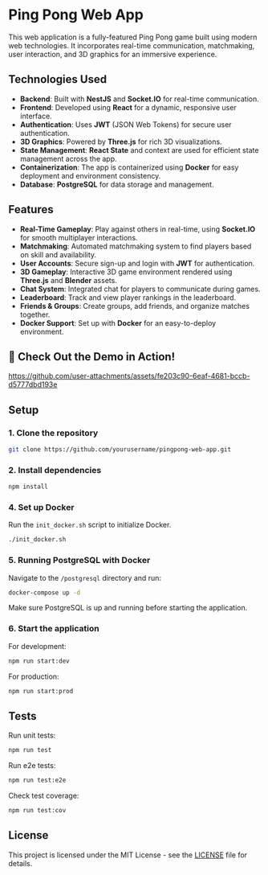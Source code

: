 # Ping Pong Web App

This web application is a fully-featured Ping Pong game built using modern web technologies. It incorporates real-time communication, matchmaking, user interaction, and 3D graphics for an immersive experience.

## Technologies Used

- **Backend**: Built with **NestJS** and **Socket.IO** for real-time communication.
- **Frontend**: Developed using **React** for a dynamic, responsive user interface.
- **Authentication**: Uses **JWT** (JSON Web Tokens) for secure user authentication.
- **3D Graphics**: Powered by **Three.js** for rich 3D visualizations.
- **State Management**: **React State** and context are used for efficient state management across the app.
- **Containerization**: The app is containerized using **Docker** for easy deployment and environment consistency.
- **Database**: **PostgreSQL** for data storage and management.

## Features

- **Real-Time Gameplay**: Play against others in real-time, using **Socket.IO** for smooth multiplayer interactions.
- **Matchmaking**: Automated matchmaking system to find players based on skill and availability.
- **User Accounts**: Secure sign-up and login with **JWT** for authentication.
- **3D Gameplay**: Interactive 3D game environment rendered using **Three.js** and **Blender** assets.
- **Chat System**: Integrated chat for players to communicate during games.
- **Leaderboard**: Track and view player rankings in the leaderboard.
- **Friends & Groups**: Create groups, add friends, and organize matches together.
- **Docker Support**: Set up with **Docker** for an easy-to-deploy environment.

## 🚀 Check Out the Demo in Action!  


https://github.com/user-attachments/assets/fe203c90-6eaf-4681-bccb-d5777dbd193e


## Setup

### 1. Clone the repository

```bash
git clone https://github.com/yourusername/pingpong-web-app.git
```

### 2. Install dependencies

```bash
npm install
```

### 4. Set up Docker

Run the `init_docker.sh` script to initialize Docker.

```bash
./init_docker.sh
```

### 5. Running PostgreSQL with Docker

Navigate to the `/postgresql` directory and run:

```bash
docker-compose up -d
```

Make sure PostgreSQL is up and running before starting the application.

### 6. Start the application

For development:

```bash
npm run start:dev
```

For production:

```bash
npm run start:prod
```


## Tests

Run unit tests:

```bash
npm run test
```

Run e2e tests:

```bash
npm run test:e2e
```

Check test coverage:

```bash
npm run test:cov
```

## License

This project is licensed under the MIT License - see the [LICENSE](LICENSE) file for details.
